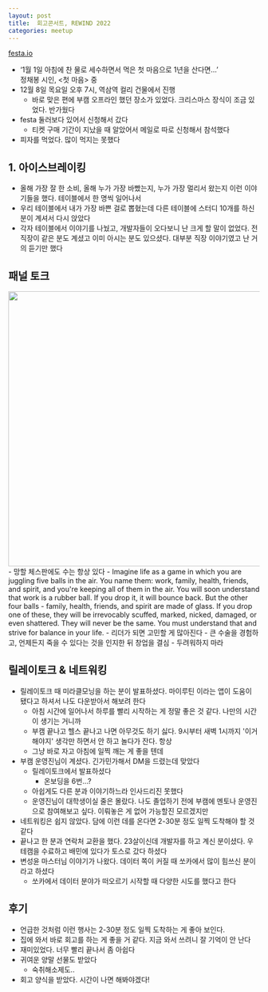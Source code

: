 ```yaml
---
layout: post
title:  회고콘서트, REWIND 2022
categories: meetup
---
```

[festa.io](https://festa.io/events/2911)
- ‘1월 1일 아침에 찬 물로 세수하면서 먹은 첫 마음으로 1년을 산다면…’  
  정채봉 시인, \<첫 마음\> 중
- 12월 8일 목요일 오후 7시, 역삼역 컬리 건물에서 진행
  - 바로 맞은 편에 부캠 오프라인 했던 장소가 있었다. 크리스마스 장식이 조금 있었다. 반가웠다
- festa 둘러보다 있어서 신청해서 갔다
  - 티켓 구매 기간이 지났을 때 알았어서 메일로 따로 신청해서 참석했다
- 피자를 먹었다. 많이 먹지는 못했다

## 1. 아이스브레이킹
- 올해 가장 잘 한 소비, 올해 누가 가장 바빴는지, 누가 가장 멀리서 왔는지 이런 이야기들을 했다. 테이블에서 한 명씩 일어나서
- 우리 테이블에서 내가 가장 바쁜 걸로 뽑혔는데 다른 테이블에 스터디 10개를 하신 분이 계셔서 다시 앉았다
- 각자 테이블에서 이야기를 나눴고, 개발자들이 오다보니 난 크게 할 말이 없었다. 전 직장이 같은 분도 계셨고 이미 아시는 분도 있으셨다. 대부분 직장 이야기였고 난 거의 듣기만 했다

## 패널 토크
<center><img src="https://user-images.githubusercontent.com/47550287/206918564-a997cfd5-ebf1-4a66-9c5e-14dd19412573.png" width="550"/></center>
- 망할 체스판에도 수는 항상 있다
- Imagine life as a game in which you are juggling five balls in the air.  
You name them: work, family, health, friends, and spirit, and you're keeping all of them in the air.  
You will soon understand that work is a rubber ball. If you drop it, it will bounce back.
But the other four balls - family, health, friends, and spirit are made of glass.  
If you drop one of these, they will be irrevocably scuffed, marked,  
nicked, damaged, or even shattered. They will never be the same.  
You must understand that and strive for balance in your life.
- 리더가 되면 고민할 게 많아진다
- 큰 수술을 경험하고, 언제든지 죽을 수 있다는 것을 인지한 뒤 창업을 결심
- 두려워하지 마라

## 릴레이토크 & 네트워킹
- 릴레이토크 때 미라클모닝을 하는 분이 발표하셨다. 마이루틴 이라는 앱이 도움이 됐다고 하셔서 나도 다운받아서 해보려 한다
  - 아침 시간에 일어나서 하루를 빨리 시작하는 게 정말 좋은 것 같다. 나만의 시간이 생기는 거니까
  - 부캠 끝나고 헬스 끝나고 나면 아무것도 하기 싫다. 9시부터 새벽 1시까지 '이거 해야지' 생각만 하면서 안 하고 놀다가 잔다. 항상
  - 그냥 바로 자고 아침에 일찍 깨는 게 좋을 텐데
- 부캠 운영진님이 계셨다. 긴가민가해서 DM을 드렸는데 맞았다
  - 릴레이토크에서 발표하셨다
    - 온보딩을 6번...?
  - 아쉽게도 다른 분과 이야기하느라 인사드리진 못했다
  - 운영진님이 대학생이실 줄은 몰랐다. 나도 졸업하기 전에 부캠에 멘토나 운영진으로 참여해보고 싶다. 이뤄놓은 게 없어 가능할진 모르겠지만
- 네트워킹은 쉽지 않았다. 담에 이런 데를 온다면 2-30분 정도 일찍 도착해야 할 것 같다
- 끝나고 한 분과 연락처 교환을 했다. 23살이신데 개발자를 하고 계신 분이셨다. 우테캠을 수료하고 배민에 있다가 토스로 갔다 하셨다
- 변성윤 마스터님 이야기가 나왔다. 데이터 쪽이 커질 때 쏘카에서 많이 힘쓰신 분이라고 하셨다
  - 쏘카에서 데이터 분야가 떠오르기 시작할 때 다양한 시도를 했다고 한다

## 후기
- 언급한 것처럼 이런 행사는 2-30분 정도 일찍 도착하는 게 좋아 보인다.
- 집에 와서 바로 회고를 하는 게 좋을 거 같다. 지금 와서 쓰려니 잘 기억이 안 난다
- 재미있었다. 너무 빨리 끝나서 좀 아쉽다
- 귀여운 양말 선물도 받았다
  - 숙취해소제도..
- 회고 양식을 받았다. 시간이 나면 해봐야겠다!